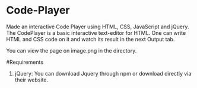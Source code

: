 # Code-Player
Made an interactive Code Player using HTML, CSS, JavaScript and jQuery.
The CodePlayer is a basic interactive text-editor for HTML. One can write HTML and CSS code on it and watch its result in the
next Output tab.

You can view the page on image.png in the directory.

#Requirements
1. jQuery: 
  You can download Jquery through npm or download directly via their website.
